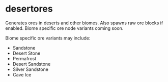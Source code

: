 # desertores
Generates ores in deserts and other biomes. Also spawns raw ore blocks if enabled. Biome specific ore node variants coming soon.

Biome specific ore variants may include: 
* Sandstone
* Desert Stone
* Permafrost
* Desert Sandstone
* Silver Sandstone
* Cave Ice
